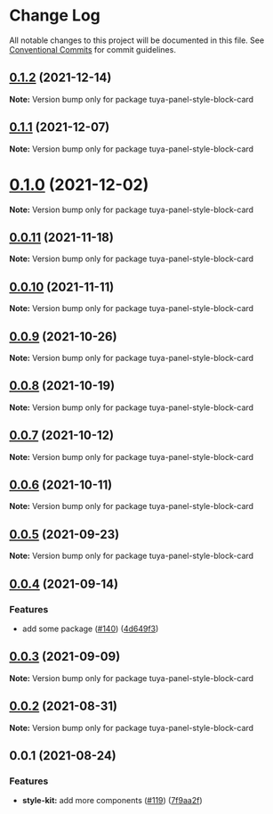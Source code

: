 # Change Log

All notable changes to this project will be documented in this file.
See [Conventional Commits](https://conventionalcommits.org) for commit guidelines.

## [0.1.2](https://github.com/tuya/tuya-panel-kit/compare/tuya-panel-style-block-card@0.1.1...tuya-panel-style-block-card@0.1.2) (2021-12-14)

**Note:** Version bump only for package tuya-panel-style-block-card





## [0.1.1](https://github.com/tuya/tuya-panel-kit/compare/tuya-panel-style-block-card@0.0.11...tuya-panel-style-block-card@0.1.1) (2021-12-07)

**Note:** Version bump only for package tuya-panel-style-block-card





# [0.1.0](https://github.com/tuya/tuya-panel-kit/compare/tuya-panel-style-block-card@0.0.11...tuya-panel-style-block-card@0.1.0) (2021-12-02)

**Note:** Version bump only for package tuya-panel-style-block-card





## [0.0.11](https://github.com/tuya/tuya-panel-kit/compare/tuya-panel-style-block-card@0.0.10...tuya-panel-style-block-card@0.0.11) (2021-11-18)

**Note:** Version bump only for package tuya-panel-style-block-card





## [0.0.10](https://github.com/tuya/tuya-panel-kit/compare/tuya-panel-style-block-card@0.0.9...tuya-panel-style-block-card@0.0.10) (2021-11-11)

**Note:** Version bump only for package tuya-panel-style-block-card





## [0.0.9](https://github.com/tuya/tuya-panel-kit/compare/tuya-panel-style-block-card@0.0.8...tuya-panel-style-block-card@0.0.9) (2021-10-26)

**Note:** Version bump only for package tuya-panel-style-block-card





## [0.0.8](https://github.com/tuya/tuya-panel-kit/compare/tuya-panel-style-block-card@0.0.6...tuya-panel-style-block-card@0.0.8) (2021-10-19)

**Note:** Version bump only for package tuya-panel-style-block-card





## [0.0.7](https://github.com/tuya/tuya-panel-kit/compare/tuya-panel-style-block-card@0.0.6...tuya-panel-style-block-card@0.0.7) (2021-10-12)

**Note:** Version bump only for package tuya-panel-style-block-card





## [0.0.6](https://github.com/tuya/tuya-panel-kit/compare/tuya-panel-style-block-card@0.0.5...tuya-panel-style-block-card@0.0.6) (2021-10-11)

**Note:** Version bump only for package tuya-panel-style-block-card





## [0.0.5](https://github.com/tuya/tuya-panel-kit/compare/tuya-panel-style-block-card@0.0.4...tuya-panel-style-block-card@0.0.5) (2021-09-23)

**Note:** Version bump only for package tuya-panel-style-block-card





## [0.0.4](https://github.com/tuya/tuya-panel-kit/compare/tuya-panel-style-block-card@0.0.3...tuya-panel-style-block-card@0.0.4) (2021-09-14)


### Features

* add some package ([#140](https://github.com/tuya/tuya-panel-kit/issues/140)) ([4d649f3](https://github.com/tuya/tuya-panel-kit/commit/4d649f3020ac96bc9aa16c0d27f925b13244317c))





## [0.0.3](https://github.com/tuya/tuya-panel-kit/compare/tuya-panel-style-block-card@0.0.2...tuya-panel-style-block-card@0.0.3) (2021-09-09)

**Note:** Version bump only for package tuya-panel-style-block-card





## [0.0.2](https://github.com/tuya/tuya-panel-kit/compare/tuya-panel-style-block-card@0.0.1...tuya-panel-style-block-card@0.0.2) (2021-08-31)

**Note:** Version bump only for package tuya-panel-style-block-card





## 0.0.1 (2021-08-24)


### Features

* **style-kit:** add more components ([#119](https://github.com/tuya/tuya-panel-kit/issues/119)) ([7f9aa2f](https://github.com/tuya/tuya-panel-kit/commit/7f9aa2fecf01c73760eeb88fcc09703ccef3afca))
